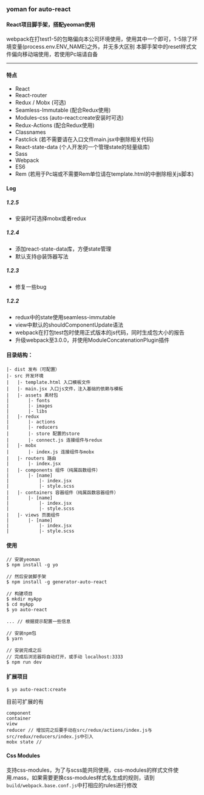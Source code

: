 ### yoman for auto-react


#### React项目脚手架，搭配yeoman使用

webpack在打test1-5的包略偏向本公司环境使用，使用其中一个即可，1-5除了环境变量(process.env.ENV_NAME)之外，并无多大区别 
本脚手架中的reset样式文件偏向移动端使用，若使用Pc端请自备

----
#### 特点
- React
- React-router
- Redux / Mobx (可选)
- Seamless-Immutable (配合Redux使用)
- Modules-css (auto-react:create安装时可选)
- Redux-Actions (配合Redux使用)
- Classnames
- Fastclick (若不需要请在入口文件main.jsx中删除相关代码)
- React-state-data (个人开发的一个管理state的轻量级库)
- Sass
- Webpack
- ES6
- Rem (若用于Pc端或不需要Rem单位请在template.html的<head>中删除相关js脚本)

#### Log
##### 1.2.5
- 安装时可选择mobx或者redux

##### 1.2.4
- 添加react-state-data库，方便state管理
- 默认支持@装饰器写法

##### 1.2.3
- 修复一些bug

##### 1.2.2  
- redux中的state使用seamless-immutable  
- view中默认的shouldComponentUpdate语法  
- webpack在打包test包时使用正式版本的js代码，同时生成包大小的报告  
- 升级webpack至3.0.0，并使用ModuleConcatenationPlugin插件  


#### 目录结构：
```
|- dist 发布（可配置）
|- src 开发环境
|	|- template.html 入口模板文件
|	|- main.jsx 入口js文件，注入基础的依赖与模板
|	|- assets 素材包
|		|- fonts
|		|- images
|		|- libs
|	|- redux
|		|- actions
|		|- reducers 
|		|- store 配置的store
|		|- connect.js 连接组件与redux
|	|- mobx
|		|- index.js 连接组件与mobx
|	|- routers 路由
|		|- index.jsx
|	|- components 组件（纯属函数组件）
|		|- [name]
|			|- index.jsx
|			|- style.scss
|	|- containers 容器组件（纯属函数容器组件）
|		|- [name]
|			|- index.jsx
|			|- style.scss
|	|- views 页面组件
|		|- [name]
|			|- index.jsx
|			|- style.scss
```

#### 使用


```
// 安装yeoman
$ npm install -g yo

// 然后安装脚手架
$ npm install -g generator-auto-react

// 构建项目
$ mkdir myApp
$ cd myApp
$ yo auto-react

... // 根据提示配置一些信息

// 安装npm包
$ yarn

// 安装完成之后
// 完成后浏览器将自动打开，或手动 localhost:3333
$ npm run dev
```


#### 扩展项目
```
$ yo auto-react:create
```
目前可扩展的有
```
component
container
view
reducer // 增加完之后要手动在src/redux/actions/index.js与src/redux/reducers/index.js中引入
mobx state // 
```

#### Css Modules
支持css-modules，为了与scss能共同使用，css-modules的样式文件使用.mass，如果需要更换css-modules样式名生成的规则，请到`build/webpack.base.conf.js`中打相应的rules进行修改
